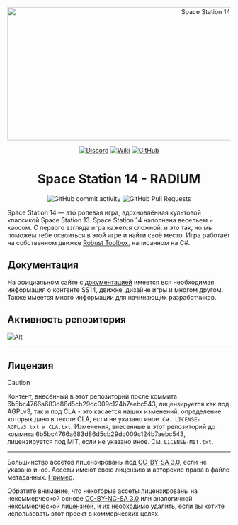 <p align="center"> <img alt="Space Station 14" width="880" height="300" src="https://raw.githubusercontent.com/space-wizards/asset-dump/de329a7898bb716b9d5ba9a0cd07f38e61f1ed05/github-logo.svg" /></p>

<div class="header" align="center">

[![Discord](https://img.shields.io/discord/1175402675899224094?label=Discord&logo=discord&logoColor=white)](https://discord.gg/H6bjbKPXfM)
[![Wiki](https://img.shields.io/badge/Wiki-SS14%20RADIUM-blue)](https://radium-station.space)
[![GitHub](https://img.shields.io/github/stars/Cybersun-Industries/space-station-14?style=social)](https://github.com/Cybersun-Industries/space-station-14)

# Space Station 14 - RADIUM

![GitHub commit activity](https://img.shields.io/github/commit-activity/y/Cybersun-Industries/space-station-14)
![GitHub Pull Requests](https://img.shields.io/github/issues-pr-closed/Cybersun-Industries/space-station-14)
</div>

Space Station 14 — это ролевая игра, вдохновлённая культовой классикой Space Station 13. Space Station 14 наполнена весельем и хаосом. С первого взгляда игра кажется сложной, и это так, но мы поможем тебе освоиться в этой игре и найти своё место. Игра работает на собственном движке [Robust Toolbox](https://github.com/space-wizards/RobustToolbox), написанном на C#.

## Документация

На официальном сайте с [документацией](https://docs.spacestation14.io/) имеется вся необходимая информация о контенте SS14, движке, дизайне игры и многом другом. Также имеется много информации для начинающих разработчиков.

## Активность репозитория

![Alt](https://repobeats.axiom.co/api/embed/9ea720aed235a179ff65601f1fcd03924681c2be.svg "Repobeats analytics image")

---

## Лицензия

>[!CAUTION]
>
> Контент, внесённый в этот репозиторий после коммита 6b5bc4766a683d86d5cb29dc009c124b7aebc543, лицензируется как под AGPLv3, так и под CLA - это касается наших изменений, определение которых дано в тексте CLA, если не указано иное. ```См. LICENSE-AGPLv3.txt и CLA.txt```. Изменения, внесенные в этот репозиторий до коммита 6b5bc4766a683d86d5cb29dc009c124b7aebc543, лицензируется под MIT, если не указано иное. См. ```LICENSE-MIT.txt```.

---
Большинство ассетов лицензированы под [CC-BY-SA 3.0](https://creativecommons.org/licenses/by-sa/3.0/), если не указано иное. Ассеты имеют свою лицензию и авторские права в файле метаданных. [Пример](https://github.com/space-syndicate/space-station-14/blob/master/Resources/Textures/Objects/Tools/crowbar.rsi/meta.json).

Обратите внимание, что некоторые ассеты лицензированы на некоммерческой основе [CC-BY-NC-SA 3.0](https://creativecommons.org/licenses/by-nc-sa/3.0/) или аналогичной некоммерческой лицензией, и их необходимо удалить, если вы хотите использовать этот проект в коммерческих целях.
